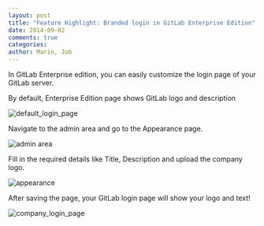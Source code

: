 ```yaml
---
layout: post
title: "Feature Highlight: Branded login in GitLab Enterprise Edition"
date: 2014-09-02
comments: true
categories:
author: Marin, Job
---
```


In GitLab Enterprise edition, you can easily customize the login page of your GitLab server.

By default, Enterprise Edition page shows GitLab logo and description

![default_login_page](/images/feature_branded_login/default_login_page.png)

<!--more-->

Navigate to the admin area and go to the Appearance page.

![admin area](/images/feature_branded_login/admin_area.png)

Fill in the required details like Title, Description and upload the company logo.

![appearance](/images/feature_branded_login/appearance.png)

After saving the page, your GitLab login page will show your logo and text!

![company_login_page](/images/feature_branded_login/company_login_page.png)
